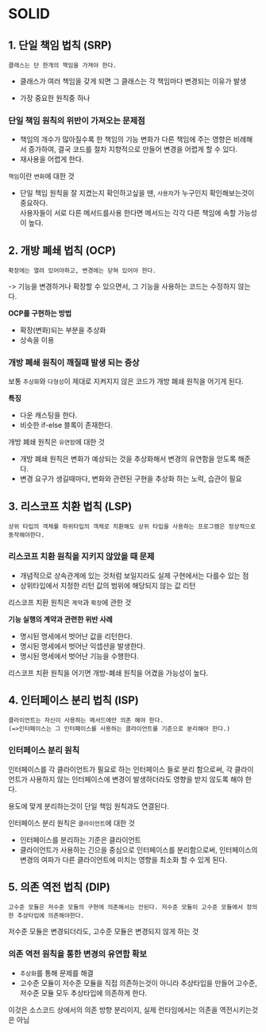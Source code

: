 # SOLID

## 1. 단일 책임 법칙 (SRP)
```
클래스는 단 한개의 책임을 가져야 한다.
```
- 클래스가 여러 책임을 갖게 되면 그 클래스는 각 책임마다 변경되는 이유가 발생

- 가장 중요한 원칙중 하나

### 단일 책임 원칙의 위반이 가져오는 문제점 
- 책임의 개수가 많아질수록 한 책임의 기능 변화가 다른 책임에 주는 영향은 비례해서 증가하여, 결국 코드를 절차 지향적으로 만들어 변경을 어렵게 할 수 있다.
- 재사용을 어렵게 한다.

`책임`이란 `변화`에 대한 것
- 단일 책임 원칙을 잘 지켰는지 확인하고싶을 땐, `사용자`가 누구인지 확인해보는것이 중요하다. </br>
    사용자들이 서로 다른 메서드를사용 한다면 메서드는 각각 다른 책임에 속할 가능성이 높다.

## 2. 개방 폐쇄 법칙 (OCP)
```
확장에는 열려 있어야하고, 변경에는 닫혀 있어야 한다.
```
-> 기능을 변경하거나 확장할 수 있으면서, 그 기능을 사용하는 코드는 수정하지 않는다.

**OCP를 구현하는 방법**
* 확장(변화)되는 부분을 추상화
* 상속을 이용

### 개방 폐쇄 원칙이 깨질때 발생 되는 증상
보통 `추상화`와 `다형성`이 제대로 지켜지지 않은 코드가 개방 폐쇄 원칙을 어기게 된다.

**특징**
* 다운 캐스팅을 한다.
* 비슷한 if-else 블록이 존재한다.


개방 폐쇄 원칙은 `유연함`에 대한 것
- 개방 폐쇄 원칙은 변화가 예상되는 것을 추상화해서 변경의 유연함을 얻도록 해준다.
- 변경 요구가 생길때마다, 변화와 관련된 구현을 추상화 하는 노력, 습관이 필요


## 3. 리스코프 치환 법칙 (LSP)
```
상위 타입의 객체를 하위타입의 객체로 치환해도 상위 타입을 사용하는 프로그램은 정상적으로 동작해야한다.
```

### 리스코프 치환 원칙을 지키지 않았을 때 문제
* 개념적으로 상속관계에 있는 것처럼 보일지라도 실제 구현에서는 다를수 있는 점
* 상위타입에서 지정한 리턴 값의 범위에 해당되지 않는 값 리턴

리스코프 치환 원칙은 `계약`과 `확장`에 관한 것

**기능 실행의 계약과 관련한 위반 사례**
* 명시된 명세에서 벗어난 값을 리턴한다.
* 명시된 명세에서 벗어난 익셉션을 발생한다.
* 명시된 명세에서 벗어난 기능을 수행한다.

리스코프 치환 원칙을 어기면 개방-폐쇄 원칙을 어겼을 가능성이 높다. 

## 4. 인터페이스 분리 법칙 (ISP)
```
클라이언트는 자신이 사용하는 메서드에만 의존 해야 한다.
(=>인터페이스는 그 인터페이스를 사용하는 클라이언트를 기준으로 분리해아 한다.)
```

### 인터페이스 분리 원칙
인터페이스를 각 클라이언트가 필요로 하는 인터페이스 들로 분리 함으로써, 각 클라이언트가 사용하지 않는 인터페이스에 변경이 발생하더라도 영향을 받지 않도록 해야 한다.

용도에 맞게 분리하는것이 단일 책임 원칙과도 연결된다.


인터페이스 분리 원칙은 `클라이언트`에 대한 것
* 인터페이스를 분리하는 기준은 클라이언트
* 클라이언트가 사용하는 긴으을 중심으로 인터페이스를 분리함으로써, 인터페이스의 변경의 여파가 다른 클라이언트에 미치는 영향을 최소화 할 수 있게 된다.

## 5. 의존 역전 법칙 (DIP)
```
고수준 모듈은 저수준 모듈의 구현에 의존해서는 안된다. 저수준 모듈이 고수준 모듈에서 정의한 추상타입에 의존해야한다.
```

저수준 모듈은 변경되더라도, 고수준 모듈은 변경되지 않게 하는 것

### 의존 역전 원칙을 통한 변경의 유연함 확보

* `추상화`를 통해 문제를 해결
* 고수준 모듈이 저수준 모듈을 직접 의존하는것이 아니라 추상타입을 만들어 고수준, 저수준 모듈 모두 추상타입에 의존하게 한다.

이것은 소스코드 상에서의 의존 방향 분리이지, 실제 런타임에서는 의존을 역전시키는것은 아님
